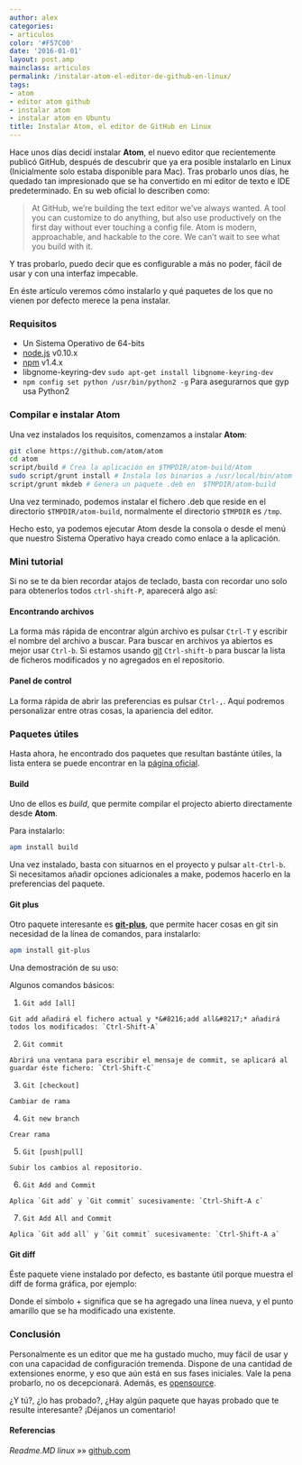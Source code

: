 ```yaml
---
author: alex
categories:
- articulos
color: '#F57C00'
date: '2016-01-01'
layout: post.amp
mainclass: articulos
permalink: /instalar-atom-el-editor-de-github-en-linux/
tags:
- atom
- editor atom github
- instalar atom
- instalar atom en Ubuntu
title: Instalar Atom, el editor de GitHub en Linux
---
```


Hace unos días decidí instalar **Atom**, el nuevo editor que recientemente publicó GitHub, después de descubrir que ya era posible instalarlo en Linux (Inicialmente solo estaba disponible para Mac). Tras probarlo unos días, he quedado tan impresionado que se ha convertido en mi editor de texto e IDE predeterminado. En su web oficial lo describen como:

> At GitHub, we&#8217;re building the text editor we&#8217;ve always wanted. A tool you can customize to do anything, but also use productively on the first day without ever touching a config file. Atom is modern, approachable, and hackable to the core. We can&#8217;t wait to see what you build with it.

Y tras probarlo, puedo decir que es configurable a más no poder, fácil de usar y con una interfaz impecable.

En éste artículo veremos cómo instalarlo y qué paquetes de los que no vienen por defecto merece la pena instalar.

<!--more--><!--ad-->

### Requisitos

  * Un Sistema Operativo de 64-bits
  * <a target="_blank" href="http://nodejs.org/download/">node.js</a> v0.10.x
  * <a target="_blank" href="http://www.npmjs.org/">npm</a> v1.4.x
  * libgnome-keyring-dev `sudo apt-get install libgnome-keyring-dev`
  * `npm config set python /usr/bin/python2 -g` Para asegurarnos que gyp usa Python2

### Compilar e instalar Atom

Una vez instalados los requisitos, comenzamos a instalar **Atom**:

```bash
git clone https://github.com/atom/atom
cd atom
script/build # Crea la aplicación en $TMPDIR/atom-build/Atom
sudo script/grunt install # Instala los binarios a /usr/local/bin/atom
script/grunt mkdeb # Genera un paquete .deb en  $TMPDIR/atom-build

```

Una vez terminado, podemos instalar el fichero .deb que reside en el directorio `$TMPDIR/atom-build`, normalmente el directorio `$TMPDIR` es `/tmp`.

Hecho esto, ya podemos ejecutar Atom desde la consola o desde el menú que nuestro Sistema Operativo haya creado como enlace a la aplicación.

### Mini tutorial

Si no se te da bien recordar atajos de teclado, basta con recordar uno solo para obtenerlos todos `ctrl-shift-P`, aparecerá algo así:

<amp-img on="tap:lightbox1" role="button" tabindex="0" layout="responsive" src="/img/2014/05/cmd-alt-p-atom.png" alt="cmd-alt-p atom" width="548px" height="390px" />

#### Encontrando archivos

La forma más rápida de encontrar algún archivo es pulsar `Ctrl-T` y escribir el nombre del archivo a buscar. Para buscar en archivos ya abiertos es mejor usar `Ctrl-b`. Si estamos usando [git][1] `Ctrl-shift-b` para buscar la lista de ficheros modificados y no agregados en el repositorio.

#### Panel de control

La forma rápida de abrir las preferencias es pulsar `Ctrl-,`. Aquí podremos personalizar entre otras cosas, la apariencia del editor.

### Paquetes útiles

Hasta ahora, he encontrado dos paquetes que resultan bastánte útiles, la lista entera se puede encontrar en la <a href="https://atom.io/packages" target="_blank">página oficial</a>.

#### Build

Uno de ellos es *build*, que permite compilar el projecto abierto directamente desde **Atom**.

Para instalarlo:

```bash
apm install build

```

Una vez instalado, basta con situarnos en el proyecto y pulsar `alt-Ctrl-b`. Si necesitamos añadir opciones adicionales a make, podemos hacerlo en la preferencias del paquete.

#### Git plus

Otro paquete interesante es **<a href="https://atom.io/packages/git-plus" title="Git Plus" target="_blank">git-plus</a>**, que permite hacer cosas en git sin necesidad de la línea de comandos, para instalarlo:

```bash
apm install git-plus

```

Una demostración de su uso:

<amp-img on="tap:lightbox1" role="button" tabindex="0" layout="responsive" src="/img/2014/05/git-plus-atom.gif" alt="git-plus-atom" width="1075px" height="340px" />

Algunos comandos básicos:

  1. `Git add [all]`

    Git add añadirá el fichero actual y *&#8216;add all&#8217;* añadirá todos los modificados: `Ctrl-Shift-A`

  2. `Git commit`

    Abrirá una ventana para escribir el mensaje de commit, se aplicará al guardar éste fichero: `Ctrl-Shift-C`

  3. `Git [checkout]`

    Cambiar de rama

  4. `Git new branch`

    Crear rama

  5. `Git [push|pull]`

    Subir los cambios al repositorio.

  6. `Git Add and Commit`

    Aplica `Git add` y `Git commit` sucesivamente: `Ctrl-Shift-A c`

  7. `Git Add All and Commit`

    Aplica `Git add all` y `Git commit` sucesivamente: `Ctrl-Shift-A a`

#### Git diff

Éste paquete viene instalado por defecto, es bastante útil porque muestra el diff de forma gráfica, por ejemplo:

<amp-img on="tap:lightbox1" role="button" tabindex="0" layout="responsive" src="/img/2014/05/git-diff-atom.png" alt="git diff atom" width="800px" height="224px" />

Donde el símbolo + significa que se ha agregado una línea nueva, y el punto amarillo que se ha modificado una existente.

### Conclusión

Personalmente es un editor que me ha gustado mucho, muy fácil de usar y con una capacidad de configuración tremenda. Dispone de una cantidad de extensiones enorme, y eso que aún está en sus fases iniciales. Vale la pena probarlo, no os decepcionará. Además, es [opensource][2].

¿Y tú?, ¿lo has probado?, ¿Hay algún paquete que hayas probado que te resulte interesante? ¡Déjanos un comentario!

#### Referencias

*Readme.MD linux* »» <a href="https://github.com/atom/atom/blob/master/docs/build-instructions/linux.md" target="_blank">github.com</a>



 [1]: https://elbauldelprogramador.com/mini-tutorial-y-chuleta-de-comandos-git/ "Git: Mini Tutorial y chuleta de comandos"
 [2]: https://elbauldelprogramador.com/la-generacion-github-por-que-ahora-todos-estamos-en-el-opensource/ "La generación GitHub: Por qué ahora todos estamos en el opensource"